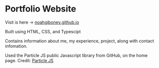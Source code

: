 # Portfolio Website

Visit is here -> [noahgiboney.github.io](https://noahgiboney.github.io/)

Built using HTML, CSS, and Typescipt

Contains information about me, my experience, project, along with contact infomation.

Used the Particle JS public Javascript library from GitHub, on the home page. Credit: [Particle JS](https://github.com/VincentGarreau/particles.js)
